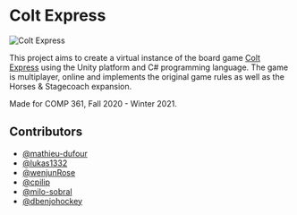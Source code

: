 # Colt Express

![Colt Express](https://github.com/cpilip/comp-361-colt-express/blob/Hecotr_branch/ColtExpress_Unity/Assets/GameElements/Colt_Express_LOGO%20copy.png)

This project aims to create a virtual instance of the board game [Colt Express](https://boardgamegeek.com/boardgame/158899/colt-express)
using the Unity platform and C# programming language. The game is multiplayer, online and implements the original game rules as well as the Horses & Stagecoach expansion.

Made for COMP 361, Fall 2020 - Winter 2021.

## Contributors
- [@mathieu-dufour](https://github.com/mathieu-dufour)
- [@lukas1332](https://github.com/lukas1332)
- [@wenjunRose](https://github.com/wenjunRose)
- [@cpilip](https://github.com/cpilip)
- [@milo-sobral](https://github.com/milo-sobral)
- [@dbenjohockey](https://github.com/HectorTeyssier)
